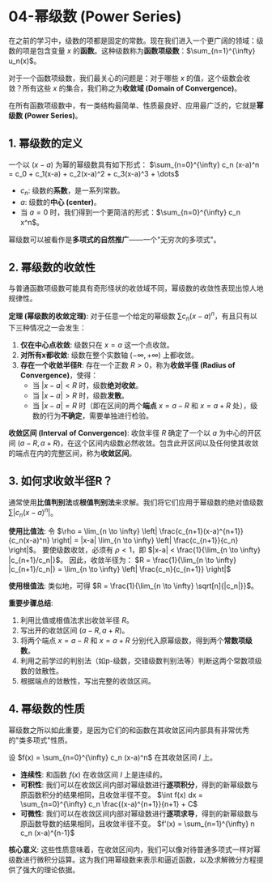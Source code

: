 # 04-幂级数 (Power Series)

在之前的学习中，级数的项都是固定的常数。现在我们进入一个更广阔的领域：级数的项是包含变量 $x$ 的**函数**。这种级数称为**函数项级数**：$\sum_{n=1}^{\infty} u_n(x)$。

对于一个函数项级数，我们最关心的问题是：对于哪些 $x$ 的值，这个级数会收敛？所有这些 $x$ 的集合，我们称之为**收敛域 (Domain of Convergence)**。

在所有函数项级数中，有一类结构最简单、性质最良好、应用最广泛的，它就是**幂级数 (Power Series)**。

## 1. 幂级数的定义

一个以 $(x-a)$ 为幂的幂级数具有如下形式：
$\sum_{n=0}^{\infty} c_n (x-a)^n = c_0 + c_1(x-a) + c_2(x-a)^2 + c_3(x-a)^3 + \dots$

-   $c_n$: 级数的**系数**，是一系列常数。
-   $a$: 级数的**中心 (center)**。
-   当 $a=0$ 时，我们得到一个更简洁的形式：$\sum_{n=0}^{\infty} c_n x^n$。

幂级数可以被看作是**多项式的自然推广**——一个"无穷次的多项式"。

## 2. 幂级数的收敛性

与普通函数项级数可能具有奇形怪状的收敛域不同，幂级数的收敛性表现出惊人地规律性。

**定理 (幂级数的收敛定理)**:
对于任意一个给定的幂级数 $\sum c_n (x-a)^n$，有且只有以下三种情况之一会发生：
1.  **仅在中心点收敛**: 级数只在 $x=a$ 这一个点收敛。
2.  **对所有x都收敛**: 级数在整个实数轴 $(-\infty, +\infty)$ 上都收敛。
3.  **存在一个收敛半径R**: 存在一个正数 $R > 0$，称为**收敛半径 (Radius of Convergence)**，使得：
    -   当 $|x-a| < R$ 时，级数**绝对收敛**。
    -   当 $|x-a| > R$ 时，级数**发散**。
    -   当 $|x-a| = R$ 时（即在区间的两个**端点** $x=a-R$ 和 $x=a+R$ 处），级数的行为**不确定**，需要单独进行检验。

**收敛区间 (Interval of Convergence)**:
收敛半径 $R$ 确定了一个以 $a$ 为中心的开区间 $(a-R, a+R)$，在这个区间内级数必然收敛。包含此开区间以及任何使其收敛的端点在内的完整区间，称为**收敛区间**。

## 3. 如何求收敛半径R？

通常使用**比值判别法**或**根值判别法**来求解。我们将它们应用于幂级数的绝对值级数 $\sum |c_n(x-a)^n|$。

**使用比值法**:
令 $\rho = \lim_{n \to \infty} \left| \frac{c_{n+1}(x-a)^{n+1}}{c_n(x-a)^n} \right| = |x-a| \lim_{n \to \infty} \left| \frac{c_{n+1}}{c_n} \right|$。
要使级数收敛，必须有 $\rho < 1$，即 $|x-a| < \frac{1}{\lim_{n \to \infty} |c_{n+1}/c_n|}$。
因此，收敛半径为：
$R = \frac{1}{\lim_{n \to \infty} |c_{n+1}/c_n|} = \lim_{n \to \infty} \left| \frac{c_n}{c_{n+1}} \right|$

**使用根值法**:
类似地，可得 $R = \frac{1}{\lim_{n \to \infty} \sqrt[n]{|c_n|}}$。

**重要步骤总结**:
1.  利用比值或根值法求出收敛半径 $R$。
2.  写出开的收敛区间 $(a-R, a+R)$。
3.  将两个端点 $x=a-R$ 和 $x=a+R$ 分别代入原幂级数，得到两个**常数项级数**。
4.  利用之前学过的判别法（如p-级数，交错级数判别法等）判断这两个常数项级数的敛散性。
5.  根据端点的敛散性，写出完整的收敛区间。

## 4. 幂级数的性质

幂级数之所以如此重要，是因为它们的和函数在其收敛区间内部具有非常优秀的"类多项式"性质。

设 $f(x) = \sum_{n=0}^{\infty} c_n (x-a)^n$ 在其收敛区间 $I$ 上。
-   **连续性**: 和函数 $f(x)$ 在收敛区间 $I$ 上是连续的。
-   **可积性**: 我们可以在收敛区间内部对幂级数进行**逐项积分**，得到的新幂级数与原函数积分的结果相同，且收敛半径不变。
    $\int f(x) dx = \sum_{n=0}^{\infty} c_n \frac{(x-a)^{n+1}}{n+1} + C$
-   **可微性**: 我们可以在收敛区间内部对幂级数进行**逐项求导**，得到的新幂级数与原函数导数的结果相同，且收敛半径不变。
    $f'(x) = \sum_{n=1}^{\infty} n c_n (x-a)^{n-1}$

**核心意义**: 这些性质意味着，在收敛区间内，我们可以像对待普通多项式一样对幂级数进行微积分运算。这为我们用幂级数来表示和逼近函数，以及求解微分方程提供了强大的理论依据。 